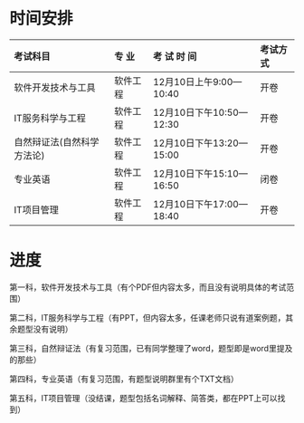 # 时间安排

| 考试科目                   | 专  业   | 考  试  时  间          | 考试方式 |
|:---------------------------|:---------|:------------------------|:---------|
| 软件开发技术与工具         | 软件工程 | 12月10日上午9:00—10:40  | 开卷     |
| IT服务科学与工程           | 软件工程 | 12月10日下午10:50—12:30 | 开卷     |
| 自然辩证法(自然科学方法论) | 软件工程 | 12月10日下午13:20—15:00 | 开卷     |
| 专业英语                   | 软件工程 | 12月10日下午15:10—16:50 | 闭卷     |
| IT项目管理                 | 软件工程 | 12月10日下午17:00—18:40 | 开卷     |

# 进度

第一科，软件开发技术与工具（有个PDF但内容太多，而且没有说明具体的考试范围）

第二科，IT服务科学与工程（有PPT，但内容太多，任课老师只说有道案例题，其余题型没有说明）

第三科，自然辩证法（有复习范围，已有同学整理了word，题型即是word里提及的那些）

第四科，专业英语（有复习范围，有题型说明群里有个TXT文档）

第五科，IT项目管理（没结课，题型包括名词解释、简答类，都在PPT上可以找到）
